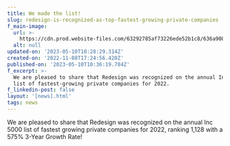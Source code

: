 ```yaml
---
title: We made the list!
slug: redesign-is-recognized-as-top-fastest-growing-private-companies
f_main-image:
  url: >-
    https://cdn.prod.website-files.com/63292785af73226ede52b1c8/636a908361e0e42fbaf9d3b1_636925b9ff42b1ba07bf9c19_inc%205001.avif
  alt: null
updated-on: '2023-05-10T10:28:29.314Z'
created-on: '2022-11-08T17:24:56.420Z'
published-on: '2023-05-10T10:36:19.784Z'
f_excerpt: >-
  We are pleased to share that Redesign was recognized on the annual Inc 5000
  list of fastest-growing private companies for 2022.
f_linkedin-post: false
layout: '[news].html'
tags: news
---
```


We are pleased to share that Redesign was recognized on the annual Inc 5000 list of fastest growing private companies for 2022, ranking 1,128 with a 575% 3-Year Growth Rate!
